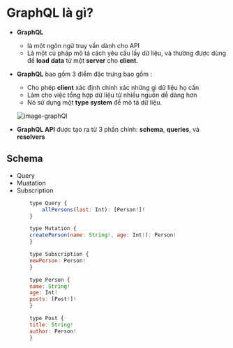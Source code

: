 # GraphQL là gì?

- **GraphQL**
    - là một ngôn ngữ truy vấn dành cho API
    - Là một cú pháp mô tả cách yêu cầu lấy dữ liệu, và thường được dùng để **load** **data** từ một **server** cho **client**.
- **GraphQL** bao gồm 3 điểm đặc trưng bao gồm :
    - Cho phép **client** xác định chính xác những gì dữ liệu họ cần
    - Làm cho việc tổng hợp dữ liệu từ nhiều nguồn dễ dàng hơn
    - Nó sử dụng một **type system** để mô tả dữ liệu.

    ![image-graphQl](https://topdev.vn/blog/wp-content/uploads/2017/04/graphql_diagram.jpg)

- **GraphQL API** được tạo ra từ 3 phần chính: **schema**, **queries**, và **resolvers**

## Schema
- Query
- Muatation
- Subscription
    ```javascript
        type Query {
            allPersons(last: Int): [Person!]!
        }

        type Mutation {
        createPerson(name: String!, age: Int!): Person!
        }

        type Subscription {
        newPerson: Person!
        }

        type Person {
        name: String!
        age: Int!
        posts: [Post!]!
        }

        type Post {
        title: String!
        author: Person!
        }
    ```
